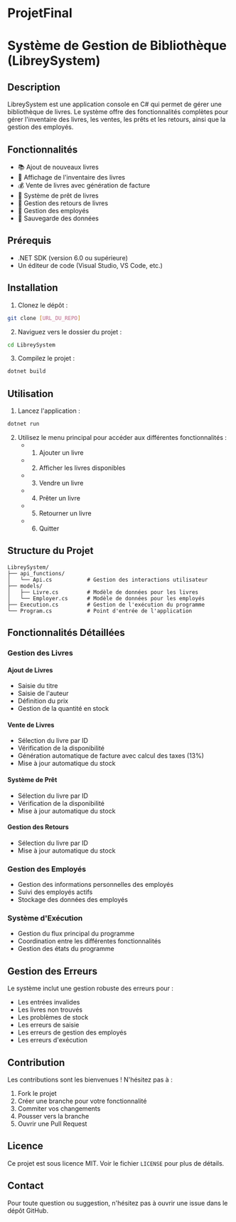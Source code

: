 # ProjetFinal

# Système de Gestion de Bibliothèque (LibreySystem)

## Description
LibreySystem est une application console en C# qui permet de gérer une bibliothèque de livres. Le système offre des fonctionnalités complètes pour gérer l'inventaire des livres, les ventes, les prêts et les retours, ainsi que la gestion des employés.

## Fonctionnalités
- 📚 Ajout de nouveaux livres
- 📖 Affichage de l'inventaire des livres
- 💰 Vente de livres avec génération de facture
- 📝 Système de prêt de livres
- 🔄 Gestion des retours de livres
- 👥 Gestion des employés
- 💾 Sauvegarde des données

## Prérequis
- .NET SDK (version 6.0 ou supérieure)
- Un éditeur de code (Visual Studio, VS Code, etc.)

## Installation
1. Clonez le dépôt :
```bash
git clone [URL_DU_REPO]
```

2. Naviguez vers le dossier du projet :
```bash
cd LibreySystem
```

3. Compilez le projet :
```bash
dotnet build
```

## Utilisation
1. Lancez l'application :
```bash
dotnet run
```

2. Utilisez le menu principal pour accéder aux différentes fonctionnalités :
   - 1. Ajouter un livre
   - 2. Afficher les livres disponibles
   - 3. Vendre un livre
   - 4. Prêter un livre
   - 5. Retourner un livre
   - 6. Quitter

## Structure du Projet
```
LibreySystem/
├── api_functions/
│   └── Api.cs           # Gestion des interactions utilisateur
├── models/
│   ├── Livre.cs         # Modèle de données pour les livres
│   └── Employer.cs      # Modèle de données pour les employés
├── Execution.cs         # Gestion de l'exécution du programme
└── Program.cs           # Point d'entrée de l'application
```

## Fonctionnalités Détaillées

### Gestion des Livres

#### Ajout de Livres
- Saisie du titre
- Saisie de l'auteur
- Définition du prix
- Gestion de la quantité en stock

#### Vente de Livres
- Sélection du livre par ID
- Vérification de la disponibilité
- Génération automatique de facture avec calcul des taxes (13%)
- Mise à jour automatique du stock

#### Système de Prêt
- Sélection du livre par ID
- Vérification de la disponibilité
- Mise à jour automatique du stock

#### Gestion des Retours
- Sélection du livre par ID
- Mise à jour automatique du stock

### Gestion des Employés
- Gestion des informations personnelles des employés
- Suivi des employés actifs
- Stockage des données des employés

### Système d'Exécution
- Gestion du flux principal du programme
- Coordination entre les différentes fonctionnalités
- Gestion des états du programme

## Gestion des Erreurs
Le système inclut une gestion robuste des erreurs pour :
- Les entrées invalides
- Les livres non trouvés
- Les problèmes de stock
- Les erreurs de saisie
- Les erreurs de gestion des employés
- Les erreurs d'exécution

## Contribution
Les contributions sont les bienvenues ! N'hésitez pas à :
1. Fork le projet
2. Créer une branche pour votre fonctionnalité
3. Commiter vos changements
4. Pousser vers la branche
5. Ouvrir une Pull Request

## Licence
Ce projet est sous licence MIT. Voir le fichier `LICENSE` pour plus de détails.

## Contact
Pour toute question ou suggestion, n'hésitez pas à ouvrir une issue dans le dépôt GitHub. 